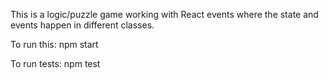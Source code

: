 This is a logic/puzzle game working with React events where the state and events happen in different classes.

To run this: 
  npm start

To run tests:
  npm test

